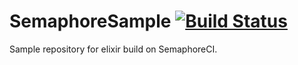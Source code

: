 # SemaphoreSample [![Build Status](https://semaphoreci.com/api/v1/parroty/semaphore_sample/branches/master/badge.svg)](https://semaphoreci.com/parroty/semaphore_sample)

Sample repository for elixir build on SemaphoreCI.
